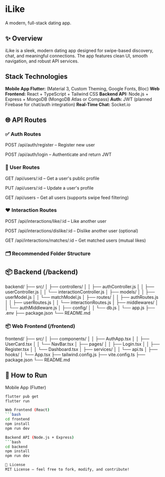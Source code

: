 # iLike
A modern, full-stack dating app.

## ✨ Overview
iLike is a sleek, modern dating app designed for swipe-based discovery, chat, and meaningful connections. The app features clean UI, smooth navigation, and robust API services.

## Stack	Technologies
**Mobile App	Flutter:** (Material 3, Custom Theming, Google Fonts, Bloc)
**Web Frontend:**	React + TypeScript + Tailwind CSS
**Backend API:**	Node.js + Express + MongoDB (MongoDB Atlas or Compass)
**Auth:**	JWT (planned Firebase for chat/auth integration)
**Real-Time Chat:**	Socket.io 



## 🌐 API Routes
### ✅ Auth Routes
POST /api/auth/register – Register new user

POST /api/auth/login – Authenticate and return JWT

### 📄 User Routes
GET /api/users/:id – Get a user's public profile

PUT /api/users/:id – Update a user's profile

GET /api/users – Get all users (supports swipe feed filtering)

### ❤️ Interaction Routes
POST /api/interactions/like/:id – Like another user

POST /api/interactions/dislike/:id – Dislike another user (optional)

GET /api/interactions/matches/:id – Get matched users (mutual likes)

### 🗂 Recommended Folder Structure
## 📦 Backend (/backend)

backend/
├── src/
│   ├── controllers/
│   │   ├── authController.js
│   │   ├── userController.js
│   │   └── interactionController.js
│   ├── models/
│   │   ├── userModel.js
│   │   └── matchModel.js
│   ├── routes/
│   │   ├── authRoutes.js
│   │   ├── userRoutes.js
│   │   └── interactionRoutes.js
│   ├── middlewares/
│   │   └── authMiddleware.js
│   ├── config/
│   │   └── db.js
│   └── app.js
├── .env
├── package.json
└── README.md

### 📦 Web Frontend (/frontend)

frontend/
├── src/
│   ├── components/
│   │   ├── AuthApp.tsx
│   │   ├── UserCard.tsx
│   │   └── NavBar.tsx
│   ├── pages/
│   │   ├── Login.tsx
│   │   ├── Register.tsx
│   │   └── Dashboard.tsx
│   ├── services/
│   │   └── api.ts
│   ├── hooks/
│   └── App.tsx
├── tailwind.config.js
├── vite.config.ts
├── package.json
└── README.md

## 🚀 How to Run
Mobile App (Flutter)
```bash
flutter pub get
flutter run

Web Frontend (React)
```bash
cd frontend
npm install
npm run dev

Backend API (Node.js + Express)
```bash
cd backend
npm install
npm run dev

📄 License
MIT License – feel free to fork, modify, and contribute!